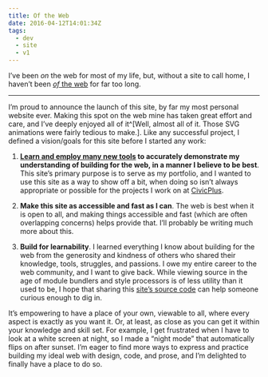 ```yaml
---
title: Of the Web
date: 2016-04-12T14:01:34Z
tags:
  - dev
  - site
  - v1
---
```



I’ve been _on_ the web for most of my life, but, without a site to call home, I haven’t been [_of_ the web](https://adactio.com/journal/9016) for far too long.

-----

I’m proud to announce the launch of this site, by far my most personal website ever. Making this spot on the web mine has taken great effort and care, and I’ve deeply enjoyed all of it^[Well, almost all of it. Those SVG animations were fairly tedious to make.]. Like any successful project, I defined a vision/goals for this site before I started any work:

1. **[Learn and employ many new tools](/colophon/) to accurately demonstrate my understanding of building for the web, in a manner I believe to be best**. This site’s primary purpose is to serve as my portfolio, and I wanted to use this site as a way to show off a bit, when doing so isn’t always appropriate or possible for the projects I work on at [CivicPlus](http://civicplus.com).

2. **Make this site as accessible and fast as I can**. The web is best when it is open to all, and making things accessible and fast (which are often overlapping concerns) helps provide that. I’ll probably be writing much more about this.

3. **Build for learnability**. I learned everything I know about building for the web from the generosity and kindness of others who shared their knowledge, tools, struggles, and passions. I owe my entire career to the web community, and I want to give back. While viewing source in the age of module bundlers and style processors is of less utility than it used to be, I hope that sharing this [site’s source code](https://github.com/kylegach/kylegach_com) can help someone curious enough to dig in.

It’s empowering to have a place of your own, viewable to all, where every aspect is exactly as you want it. Or, at least, as close as you can get it within your knowledge and skill set. For example, I get frustrated when I have to look at a white screen at night, so I made a “night mode” that automatically flips on after sunset. I’m eager to find more ways to express and practice building my ideal web with design, code, and prose, and I’m delighted to finally have a place to do so.
